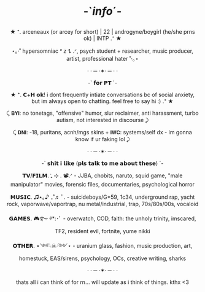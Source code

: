 # <p align="center">-`*info*´-</p>
<p align="center">★ ⁺. arceneaux (or arcey for short) | 22 | androgyne/boygirl (he/she prns ok) | INTP .⁺ ★</p>
<p align="center">⋆｡‧˚ hypersomniac ᶻ 𝗓 𐰁 .ᐟ, psych student + researcher, music producer, artist, professional hater ˚‧｡⋆</p>
<p align="center">· · ─ ·✶· ─ · ·</p>
<p align="center">-` 𝗳𝗼𝗿 𝗣𝗧 ´-</p> 
<p align="center">★ ⁺. 𝗖+𝗛 𝗼𝗸! i dont frequently intiate conversations bc of social anxiety, but im always open to chatting. feel free to say hi :) .⁺ ★</p>
<p align="center">⤹ 𝗕𝗬𝗜: no tonetags, "offensive" humor, slur reclaimer, anti harassment, turbo autism, not interested in discourse ⤸</p>
<p align="center">⤹ 𝗗𝗡𝗜: -18, puritans, acnh/mgs skins + 𝗜𝗪𝗖: systems/self dx - im gonna know if ur faking lol ⤸
<p align="center">· · ─ ·✶· ─ · ·</p>
<p align="center">-` 𝘀𝗵𝗶𝘁 𝗶 𝗹𝗶𝗸𝗲 (𝗽𝗹𝘀 𝘁𝗮𝗹𝗸 𝘁𝗼 𝗺𝗲 𝗮𝗯𝗼𝘂𝘁 𝘁𝗵𝗲𝘀𝗲) ´-</p> 
<p align="center">𝗧𝗩/𝗙𝗜𝗟𝗠. ݁₊ ⊹ . 📽.ᐟ - JJBA, chobits, naruto, squid game, "male manipulator" movies, forensic files, documentaries, psychological horror</p>
<p align="center">𝗠𝗨𝗦𝗜𝗖. ♫⋆｡♪ ₊˚♬ ﾟ. - suicideboys/G*59, 1c34, underground rap, yacht rock, vaporwave/vaportrap, nu metal/industrial, trap, 70s/80s/00s, vocaloid</p>
<p align="center">𝗚𝗔𝗠𝗘𝗦. 🎮࿐ ࿔*:･ﾟ - overwatch, COD, faith: the unholy trinity, imscared, TF2, resident evil, fortnite, yume nikki</p>
<p align="center">𝗢𝗧𝗛𝗘𝗥. ⋆༺𓆩☠︎︎𓆪༻⋆ - uranium glass, fashion, music production, art, homestuck, EAS/sirens, psychology, OCs, creative writing, sharks</p>
<p align="center">· · ─ ·✶· ─ · ·</p>
<p align="center"> thats all i can think of for rn... will update as i think of things. kthx <3 </p>
